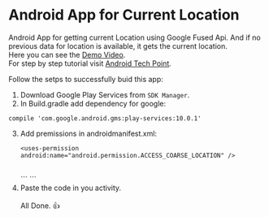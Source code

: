 # Android App for Current Location
Android App for getting current Location using Google Fused Api. And if no previous data for location is available, it gets the current location.<br>
Here you can see the [Demo Video](https://youtu.be/dpYbxyUgIro).<br>
For step by step tutorial visit [Android Tech Point](http://androidtechpoint.blogspot.com/2017/01/android-tutorial-to-get-last-known.html).

Follow the setps to successfully buid this app: <br>

1. Download Google Play Services from `SDK Manager`.
2. In Build.gradle add dependency for google:
  ```
  compile 'com.google.android.gms:play-services:10.0.1'
  ```
3. Add premissions in androidmanifest.xml:<br>
    ```
    <uses-permission android:name="android.permission.ACCESS_COARSE_LOCATION" />
    ```
    <br>
    ```
    <uses-permission android:name="android.permission.ACCESS_FINE_LOCATION" />
    ```
4. Paste the code in you activity.
<br> <br>All Done. :+1:
